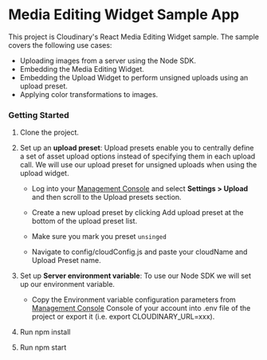 # Media Editing Widget Sample App

This project is Cloudinary's React Media Editing Widget sample.
The sample covers the following use cases:

* Uploading images from a server using the Node SDK.
* Embedding the Media Editing Widget.
* Embedding the Upload Widget to perform unsigned uploads using an upload preset.
* Applying color transformations to images.

### Getting Started

1. Clone the project.

2. Set up an **upload preset**:
Upload presets enable you to centrally define a set of asset upload options
instead of specifying them in each upload call. We will use our upload preset
for unsigned uploads when using the upload widget.
    * Log into your [Management Console](https://cloudinary.com/console) and select **Settings > Upload** and then scroll 
to the Upload presets section.

    * Create a new upload preset by clicking Add upload preset at the bottom of the upload preset list.

    * Make sure you mark you preset `unsinged`

    * Navigate to config/cloudConfig.js and paste your cloudName and Upload Preset name.

3. Set up **Server environment variable**:
To use our Node SDK we will set up our environment variable.

    * Copy the Environment variable configuration parameters 
from [Management Console](https://cloudinary.com/console) Console of your account 
into .env file of the project or export it (i.e. export CLOUDINARY_URL=xxx).

4. Run npm install
5. Run npm start 
